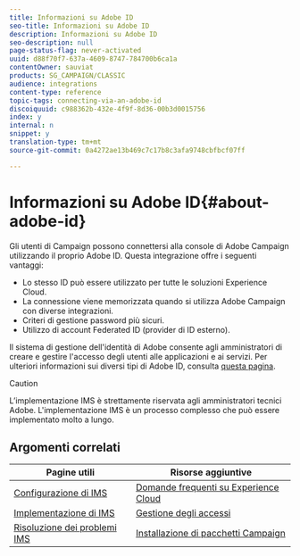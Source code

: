 ```yaml
---
title: Informazioni su Adobe ID
seo-title: Informazioni su Adobe ID
description: Informazioni su Adobe ID
seo-description: null
page-status-flag: never-activated
uuid: d88f70f7-637a-4609-8747-784700b6ca1a
contentOwner: sauviat
products: SG_CAMPAIGN/CLASSIC
audience: integrations
content-type: reference
topic-tags: connecting-via-an-adobe-id
discoiquuid: c988362b-432e-4f9f-8d36-00b3d0015756
index: y
internal: n
snippet: y
translation-type: tm+mt
source-git-commit: 0a4272ae13b469c7c17b8c3afa9748cbfbcf07ff

---
```



# Informazioni su Adobe ID{#about-adobe-id}

Gli utenti di Campaign possono connettersi alla console di Adobe Campaign utilizzando il proprio Adobe ID. Questa integrazione offre i seguenti vantaggi:

* Lo stesso ID può essere utilizzato per tutte le soluzioni Experience Cloud.
* La connessione viene memorizzata quando si utilizza Adobe Campaign con diverse integrazioni.
* Criteri di gestione password più sicuri.
* Utilizzo di account Federated ID (provider di ID esterno).

Il sistema di gestione dell&#39;identità di Adobe consente agli amministratori di creare e gestire l&#39;accesso degli utenti alle applicazioni e ai servizi. Per ulteriori informazioni sui diversi tipi di Adobe ID, consulta [questa pagina](https://helpx.adobe.com/enterprise/using/identity.html).

>[!CAUTION]
>
>L’implementazione IMS è strettamente riservata agli amministratori tecnici Adobe. L&#39;implementazione IMS è un processo complesso che può essere implementato molto a lungo.

## Argomenti correlati

| Pagine utili | Risorse aggiuntive |
|---|---|
| [Configurazione di IMS](../../integrations/using/configuring-ims.md) | [Domande frequenti su Experience Cloud](https://docs.adobe.com/content/help/en/core-services/interface/manage-users-and-products/faq.html) |
| [Implementazione di IMS](../../integrations/using/implementing-ims.md) | [Gestione degli accessi](../../platform/using/access-management.md) |
| [Risoluzione dei problemi IMS](../../integrations/using/ims-troubleshooting.md) | [Installazione di pacchetti Campaign](../../installation/using/installing-campaign-standard-packages.md) |

